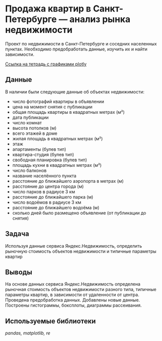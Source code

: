 # Продажа квартир в Санкт-Петербурге — анализ рынка недвижимости

Проект по недвижимости в Санкт-Петербурге и соседних населенных пунктах.
Необходимо предобработать данные, изучить их и найти зависимости.

[Ссылка на тетрадь с графиками plotly](https://nbviewer.org/github/danietta-k/study_projects/blob/main/real_estate_spb/real_estate_saint_petersburg.ipynb)

## Данные

В наличии были следующие данные об объектах недвижимости:
- число фотографий квартиры в объявлении
- цена на момент снятия с публикации
- общая площадь квартиры в квадратных метрах (м²)
- дата публикации
- число комнат
- высота потолков (м)
- всего этажей в доме
- жилая площадь в квадратных метрах (м²)
- этаж 
- апартаменты (булев тип)
- квартира-студия (булев тип)   
- свободная планировка (булев тип)   
- площадь кухни в квадратных метрах (м²)
- число балконов
- название населённого пункта
-  расстояние до ближайшего аэропорта в метрах (м)
- расстояние до центра города (м)
- число парков в радиусе 3 км
- расстояние до ближайшего парка (м)
- число водоёмов в радиусе 3 км
- расстояние до ближайшего водоёма (м)
- сколько дней было размещено объявление (от публикации до снятия)

## Задача

Используя данные сервиса Яндекс.Недвижимость, определить рыночную стоимость объектов недвижимости и типичные параметры квартир

## Выводы

На основе данных сервиса Яндекс.Недвижимость определена рыночная стоимость объектов недвижимости разного типа, типичные параметры квартир, в зависимости от удаленности от центра. Проведена предобработка данных. Добавлены новые данные. Построены гистограммы, боксплоты, диаграммы рассеивания.

## Используемые библиотеки

*pandas, matplotlib, re*
